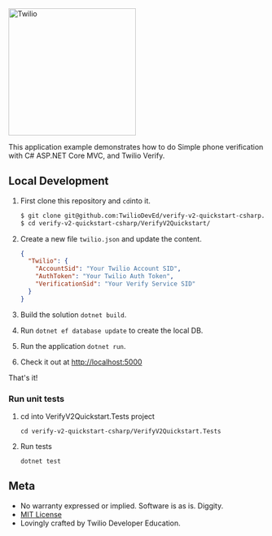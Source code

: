 <a href="https://www.twilio.com">
  <img src="https://static0.twilio.com/marketing/bundles/marketing/img/logos/wordmark-red.svg" alt="Twilio" width="250" />
</a>

This application example demonstrates how to do Simple phone verification with C# ASP.NET Core MVC, and Twilio Verify.


## Local Development

1. First clone this repository and `cd`into it.

   ```bash
   $ git clone git@github.com:TwilioDevEd/verify-v2-quickstart-csharp.git
   $ cd verify-v2-quickstart-csharp/VerifyV2Quickstart/
   ```

1. Create a new file `twilio.json` and update the content.
   ```json
   {
     "Twilio": {
       "AccountSid": "Your Twilio Account SID",
       "AuthToken": "Your Twilio Auth Token",
       "VerificationSid": "Your Verify Service SID"
     }
   }
   ```

1. Build the solution `dotnet build`.

1. Run `dotnet ef database update` to create the local DB.

1. Run the application `dotnet run`.

1. Check it out at [http://localhost:5000](http://localhost:5000)

That's it!

### Run unit tests

1. cd into VerifyV2Quickstart.Tests project

    `cd verify-v2-quickstart-csharp/VerifyV2Quickstart.Tests`
    
2. Run tests

    `dotnet test`

## Meta

* No warranty expressed or implied. Software is as is. Diggity.
* [MIT License](http://www.opensource.org/licenses/mit-license.html)
* Lovingly crafted by Twilio Developer Education.
